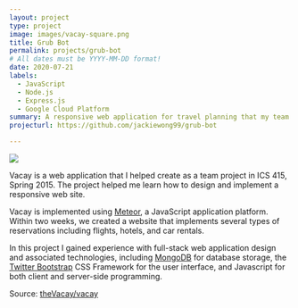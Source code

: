 ```yaml
---
layout: project
type: project
image: images/vacay-square.png
title: Grub Bot
permalink: projects/grub-bot
# All dates must be YYYY-MM-DD format!
date: 2020-07-21
labels:
  - JavaScript
  - Node.js
  - Express.js
  - Google Cloud Platform
summary: A responsive web application for travel planning that my team developed in ICS 415.
projecturl: https://github.com/jackiewong99/grub-bot

---
```


<img class="ui medium right floated rounded image" src="../images/vacay-home-page.png">

Vacay is a web application that I helped create as a team project in ICS 415, Spring 2015. The project helped me learn how to design and implement a responsive web site.

Vacay is implemented using [Meteor](http://meteor.com), a JavaScript application platform. Within two weeks, we created a website that implements several types of reservations including flights, hotels, and car rentals.

In this project I gained experience with full-stack web application design and associated technologies, including [MongoDB](http://mongodb.com) for database storage, the [Twitter Bootstrap](http://getbootstrap.com/) CSS Framework for the user interface, and Javascript for both client and server-side programming. 
 
Source: <a href="https://github.com/theVacay/vacay"><i class="large github icon"></i>theVacay/vacay</a>
